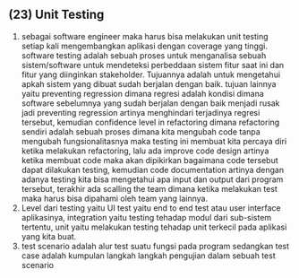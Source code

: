 ## (23) Unit Testing

1.  sebagai software engineer maka harus bisa melakukan unit testing setiap kali mengembangkan aplikasi dengan coverage yang tinggi. software testing adalah sebuah proses untuk menganalisa sebuah sistem/software untuk mendeteksi perbeddaan sistem fitur saat ini dan fitur yang diinginkan stakeholder. Tujuannya adalah untuk mengetahui apkah sistem yang dibuat sudah berjalan dengan baik. tujuan lainnya yaitu preventing regression dimana regresi adalah kondisi dimana software sebelumnya yang sudah berjalan dengan baik menjadi rusak jadi preventing regression artinya menghindari terjadinya regresi tersebut, kemudian confidence level in refactoring dimana refactoring sendiri adalah sebuah proses dimana kita mengubah code tanpa mengubah fungsionalitasnya maka testing ini membuat kita percaya diri ketika melakukan refactoring, lalu ada improve code design artinya ketika membuat code maka akan dipikirkan bagaimana code tersebut dapat dilakukan testing, kemudian code documentation artinya dengan adanya testing kita bisa mengetahui apa input dan output dari program tersebut, terakhir ada scalling the team dimana ketika melakukan test maka harus bisa dipahami oleh team yang lainnya. 
2. Level dari testing yaitu UI test yaitu end to end test atau user interface aplikasinya, integration yaitu testing tehadap modul dari sub-sistem tertentu, unit yaitu melakukan testing tehadap unit terkecil pada aplikasi yang kita buat.
3. test scenario adalah alur test suatu fungsi pada program sedangkan test case adalah kumpulan langkah langkah pengujian dalam sebuah test scenario